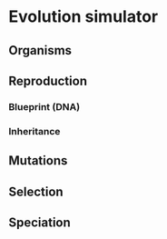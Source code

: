 # Evolution simulator

## Organisms

## Reproduction
### Blueprint (DNA)
### Inheritance

## Mutations

## Selection

## Speciation

